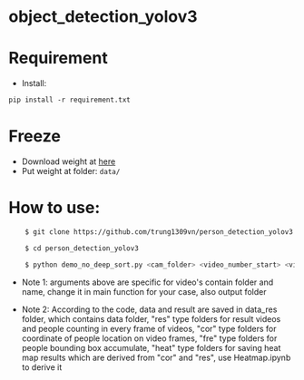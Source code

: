 # object_detection_yolov3

# Requirement

- Install:

```markdown
pip install -r requirement.txt
```

# Freeze
- Download weight at [here](https://drive.google.com/drive/folders/1ziV7giodSOUyx4a4yWsjmx1BCXINi07K?usp=sharing)
- Put weight at folder: `data/`

# How to use:
```sh
    $ git clone https://github.com/trung1309vn/person_detection_yolov3.git

    $ cd person_detection_yolov3

    $ python demo_no_deep_sort.py <cam_folder> <video_number_start> <video_number_end> <mask_name> <date>
```

* Note 1: arguments above are specific for video's contain folder and name, change it in main function for your case, also output folder

* Note 2: According to the code, data and result are saved in data_res folder, which contains data folder, "res" type folders for result videos and people counting in every frame of videos, "cor" type folders for coordinate of people location on video frames, "fre" type folders for people bounding box accumulate, "heat" type folders for saving heat map results which are derived from "cor" and "res", use Heatmap.ipynb to derive it